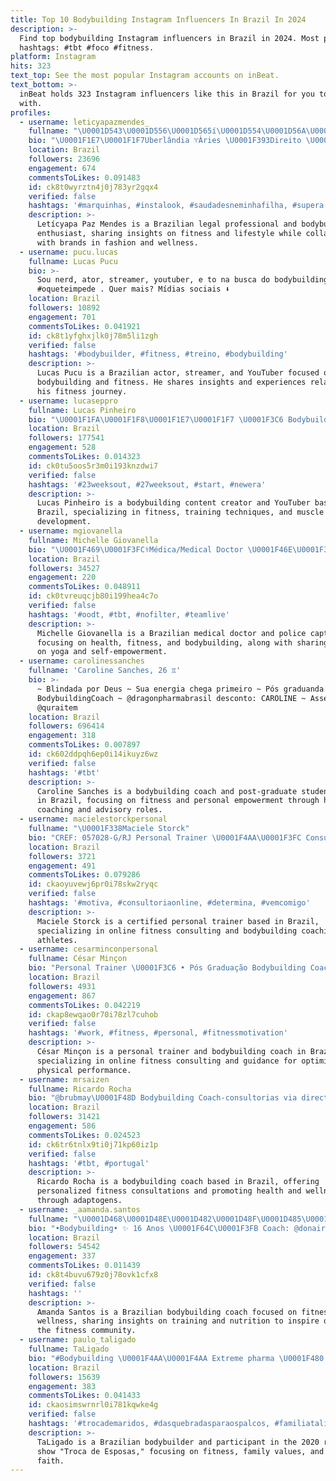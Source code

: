 ```yaml
---
title: Top 10 Bodybuilding Instagram Influencers In Brazil In 2024
description: >-
  Find top bodybuilding Instagram influencers in Brazil in 2024. Most popular
  hashtags: #tbt #foco #fitness.
platform: Instagram
hits: 323
text_top: See the most popular Instagram accounts on inBeat.
text_bottom: >-
  inBeat holds 323 Instagram influencers like this in Brazil for you to work
  with.
profiles:
  - username: leticyapazmendes_
    fullname: "\U0001D543\U0001D556\U0001D565í\U0001D554\U0001D56A\U0001D552 ℙ\U0001D552\U0001D56B \U0001D544\U0001D556\U0001D55F\U0001D555\U0001D556\U0001D564\U0001F9FF"
    bio: "\U0001F1E7\U0001F1F7Uberlândia ♈Áries \U0001F393Direito \U0001F4E5Parceria \U0001F3AC@megannemodel \U0001F431\U0001F431\U0001F431Lyon Angel Zoe \U0001F4AABodybuilding \U0001F3AFBlessed \U0001F45CChevrolet\U0001F698\U0001D53D\U0001D540ℕ\U0001D53B ℕ\U0001D53C\U0001D54E ℝ\U0001D546\U0001D538\U0001D53B\U0001D54A \U0001F64CLivrai-me de todo mal AMÉM"
    location: Brazil
    followers: 23696
    engagement: 674
    commentsToLikes: 0.091483
    id: ck8t0wyrztn4j0j783yr2gqx4
    verified: false
    hashtags: '#marquinhas, #instalook, #saudadesneminhafilha, #supera'
    description: >-
      Letícyapa Paz Mendes is a Brazilian legal professional and bodybuilding
      enthusiast, sharing insights on fitness and lifestyle while collaborating
      with brands in fashion and wellness.
  - username: pucu.lucas
    fullname: Lucas Pucu
    bio: >-
      Sou nerd, ator, streamer, youtuber, e to na busca do bodybuilding com o
      #oqueteimpede . Quer mais? Mídias sociais ⬇️
    location: Brazil
    followers: 10892
    engagement: 701
    commentsToLikes: 0.041921
    id: ck8t1yfghxjlk0j78m5li1zgh
    verified: false
    hashtags: '#bodybuilder, #fitness, #treino, #bodybuilding'
    description: >-
      Lucas Pucu is a Brazilian actor, streamer, and YouTuber focused on
      bodybuilding and fitness. He shares insights and experiences related to
      his fitness journey.
  - username: lucaseppro
    fullname: Lucas Pinheiro
    bio: "\U0001F1FA\U0001F1F8\U0001F1E7\U0001F1F7 \U0001F3C6 Bodybuilding \U0001F3BD @mithoficial \U0001F455 MuscleStrong \U0001F48D @acarlabrandao \U0001F3A5 Youtuber \U0001F4A5#LPTEAM -"
    location: Brazil
    followers: 177541
    engagement: 528
    commentsToLikes: 0.014323
    id: ck0tu5oos5r3m0i193knzdwi7
    verified: false
    hashtags: '#23weeksout, #27weeksout, #start, #newera'
    description: >-
      Lucas Pinheiro is a bodybuilding content creator and YouTuber based in
      Brazil, specializing in fitness, training techniques, and muscle
      development.
  - username: mgiovanella
    fullname: Michelle Giovanella
    bio: "\U0001F469\U0001F3FC‍⚕️Médica/Medical Doctor \U0001F46E\U0001F3FC‍♀️Capitão da PMPR/Police Captain \U0001F4AA\U0001F3FB Musculação/Bodybuilding \U0001F947\U0001F1E8\U0001F1E6 \U0001F9D8\U0001F3FC Yoga • Be brave enough to be yourself •"
    location: Brazil
    followers: 34527
    engagement: 220
    commentsToLikes: 0.048911
    id: ck0tvreuqcjb80i199hea4c7o
    verified: false
    hashtags: '#oodt, #tbt, #nofilter, #teamlive'
    description: >-
      Michelle Giovanella is a Brazilian medical doctor and police captain
      focusing on health, fitness, and bodybuilding, along with sharing insights
      on yoga and self-empowerment.
  - username: carolinessanches
    fullname: 'Caroline Sanches, 26 ♊️'
    bio: >-
      ~ Blindada por Deus ~ Sua energia chega primeiro ~ Pós graduanda em
      BodybuildingCoach ~ @dragonpharmabrasil desconto: CAROLINE ~ Assessoria
      @quraitem
    location: Brazil
    followers: 696414
    engagement: 318
    commentsToLikes: 0.007897
    id: ck602ddpqh6ep0i14ikuyz6wz
    verified: false
    hashtags: '#tbt'
    description: >-
      Caroline Sanches is a bodybuilding coach and post-graduate student based
      in Brazil, focusing on fitness and personal empowerment through her
      coaching and advisory roles.
  - username: macielestorckpersonal
    fullname: "\U0001F338Maciele Storck"
    bio: "CREF: 057028-G/RJ Personal Trainer \U0001F4AA\U0001F3FC Consultoria Online \U0001F30D\U0001F4BB Pós Bodybuilding \U0001F4DA\U0001F58A Atleta @ifbbrio Entre no link para mais informações \U0001F447"
    location: Brazil
    followers: 3721
    engagement: 491
    commentsToLikes: 0.079286
    id: ckaoyuvewj6pr0i78skw2ryqc
    verified: false
    hashtags: '#motiva, #consultoriaonline, #determina, #vemcomigo'
    description: >-
      Maciele Storck is a certified personal trainer based in Brazil,
      specializing in online fitness consulting and bodybuilding coaching for
      athletes.
  - username: cesarminconpersonal
    fullname: César Minçon
    bio: "Personal Trainer \U0001F3C6 • Pós Graduação Bodybuilding Coach CONSULTORIA ON-LINE Clique no link abaixo \U0001F447\U0001F3FC"
    location: Brazil
    followers: 4931
    engagement: 867
    commentsToLikes: 0.042219
    id: ckap8ewqao0r70i78zl7cuhob
    verified: false
    hashtags: '#work, #fitness, #personal, #fitnessmotivation'
    description: >-
      César Minçon is a personal trainer and bodybuilding coach in Brazil,
      specializing in online fitness consulting and guidance for optimizing
      physical performance.
  - username: mrsaizen
    fullname: Ricardo Rocha
    bio: "@brubmay\U0001F48D Bodybuilding Coach-consultorias via direct @espfarma Www.adaptogenscience.com.br/discount/mrsaizen10"
    location: Brazil
    followers: 31421
    engagement: 586
    commentsToLikes: 0.024523
    id: ck6tr6tnlx9ti0j71kp60iz1p
    verified: false
    hashtags: '#tbt, #portugal'
    description: >-
      Ricardo Rocha is a bodybuilding coach based in Brazil, offering
      personalized fitness consultations and promoting health and wellness
      through adaptogens.
  - username: _aamanda.santos
    fullname: "\U0001D468\U0001D48E\U0001D482\U0001D48F\U0001D485\U0001D482 \U0001D47A\U0001D482\U0001D48F\U0001D495\U0001D490\U0001D494"
    bio: "•Bodybuilding• ✨ 16 Anos \U0001F64C\U0001F3FB Coach: @donaireoficial \U0001F3C6 Futura Atleta Wellness ————"
    location: Brazil
    followers: 54542
    engagement: 337
    commentsToLikes: 0.011439
    id: ck8t4buvu679z0j78ovk1cfx8
    verified: false
    hashtags: ''
    description: >-
      Amanda Santos is a Brazilian bodybuilding coach focused on fitness and
      wellness, sharing insights on training and nutrition to inspire others in
      the fitness community.
  - username: paulo_taligado
    fullname: TaLigado
    bio: "#Bodybuilding \U0001F4AA\U0001F4AA Extreme pharma \U0001F480 \U0001F4FAParticipante do troca de esposas 2020 #exobeso #Fé em Deus \U0001F64F\U0001F64F #cristão #Família \U0001F466\U0001F491 #TáLigado\U0001F3CB"
    location: Brazil
    followers: 15639
    engagement: 383
    commentsToLikes: 0.041433
    id: ckaosimswrnrl0i781kqwke4g
    verified: false
    hashtags: '#trocademaridos, #dasquebradasparaospalcos, #familiataligado, #feemdeus'
    description: >-
      TaLigado is a Brazilian bodybuilder and participant in the 2020 reality
      show "Troca de Esposas," focusing on fitness, family values, and Christian
      faith.
---
```


